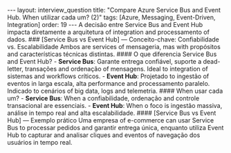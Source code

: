--- layout: interview_question title: "Compare Azure Service Bus and Event Hub. When utilizar cada um? (2)" tags: [Azure, Messaging, Event-Driven, Integration] order: 19 --- A decisão entre Service Bus and Event Hub impacta diretamente a arquitetura of integration and processamento of dados. ### [Service Bus vs Event Hub] — Conceito-chave: Confiabilidade vs. Escalabilidade Ambos are services of mensageria, mas with propósitos and características técnicas distintas. #### O que diferencia Service Bus and Event Hub? - **Service Bus**: Garante entrega confiável, suporte a dead-letter, transações and ordenação of mensagens. Ideal to integration of sistemas and workflows críticos. - **Event Hub**: Projetado to ingestão of eventos in larga escala, alta performance and processamento paralelo. Indicado to cenários of big data, logs and telemetria. #### When usar cada um? - **Service Bus**: When a confiabilidade, ordenação and controle transacional are essenciais. - **Event Hub**: When o foco is ingestão massiva, análise in tempo real and alta escalabilidade. #### [Service Bus vs Event Hub] — Exemplo prático Uma empresa of e-commerce can usar Service Bus to processar pedidos and garantir entrega única, enquanto utiliza Event Hub to capturar and analisar cliques and eventos of navegação dos usuários in tempo real.